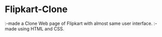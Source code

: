 # Flipkart-Clone
:-made a Clone Web page of Flipkart with almost same user interface.
:-made using HTML and CSS.
